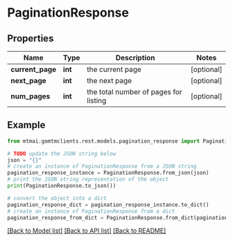 # PaginationResponse


## Properties

Name | Type | Description | Notes
------------ | ------------- | ------------- | -------------
**current_page** | **int** | the current page | [optional] 
**next_page** | **int** | the next page | [optional] 
**num_pages** | **int** | the total number of pages for listing | [optional] 

## Example

```python
from mtmai.gomtmclients.rest.models.pagination_response import PaginationResponse

# TODO update the JSON string below
json = "{}"
# create an instance of PaginationResponse from a JSON string
pagination_response_instance = PaginationResponse.from_json(json)
# print the JSON string representation of the object
print(PaginationResponse.to_json())

# convert the object into a dict
pagination_response_dict = pagination_response_instance.to_dict()
# create an instance of PaginationResponse from a dict
pagination_response_from_dict = PaginationResponse.from_dict(pagination_response_dict)
```
[[Back to Model list]](../README.md#documentation-for-models) [[Back to API list]](../README.md#documentation-for-api-endpoints) [[Back to README]](../README.md)


